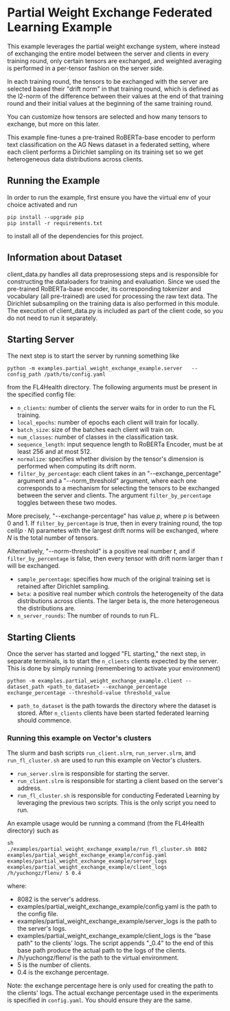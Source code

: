 # Partial Weight Exchange Federated Learning Example
This example leverages the partial weight exchange system, where instead of exchanging the entire model between the server and clients in every training round,
only certain tensors are exchanged, and weighted averaging is performed in a per-tensor fashion on the server side.

In each training round, the tensors to be exchanged with the server are selected based their "drift norm" in that training round, which is defined as the l2-norm of the difference between their values at the end of that training round and their initial values at the beginning of the same training round.

You can customize how tensors are selected and how many tensors to exchange, but more on this later.

This example fine-tunes a pre-trained RoBERTa-base encoder to perform text classification on the AG News dataset in a federated setting, where each client performs a Dirichlet
sampling on its training set so we get heterogeneous data distributions across clients.

## Running the Example
In order to run the example, first ensure you have the virtual env of your choice activated and run
```
pip install --upgrade pip
pip install -r requirements.txt
```
to install all of the dependencies for this project.

## Information about Dataset
client_data.py handles all data preprosessiong steps and is responsible for constructing the dataloaders for training and evaluation.
Since we used the pre-trained RoBERTa-base encoder, its corresponding tokenizer and vocabulary (all pre-trained) are used for processing
the raw text data. The Dirichlet subsampling on the training data is also performed in this module. The execution of client_data.py is included
as part of the client code, so you do not need to run it separately.

## Starting Server

The next step is to start the server by running something like
```
python -m examples.partial_weight_exchange_example.server   --config_path /path/to/config.yaml
```
from the FL4Health directory. The following arguments must be present in the specified config file:
* `n_clients`: number of clients the server waits for in order to run the FL training.
* `local_epochs`: number of epochs each client will train for locally.
* `batch_size`: size of the batches each client will train on.
* `num_classes`: number of classes in the classification task.
* `sequence_length`: input sequence length to RoBERTa Encoder, must be at least 256 and at most 512.
* `normalize`: specifies whether division by the tensor's dimension is performed when computing its drift norm.
* `filter_by_percentage`: each client takes in an "--exchange_percentage" argument and a "--norm_threshold" argument, where each one corresponds to a mechanism for selecting the tensors to be exchanged between the server and clients. The argument `filter_by_percentage` toggles between these two modes.

More precisely, "--exchange-percentage" has value $p$, where $p$ is between 0 and 1. If `filter_by_percentage` is true, then in every training round, the top ceil($p \cdot N$) parametes with the largest drift norms will be exchanged, where $N$ is the total number of tensors.

Alternatively, "--norm-threshold" is a positive real number $t$, and if `filter_by_percentage` is false, then every tensor with drift norm larger than $t$ will be exchanged.

* `sample_percentage`: specifies how much of the original training set is retained after Dirichlet sampling.
* `beta`: a positive real number which controls the heterogeneity of the data distributions across clients. The larger beta is, the more heterogeneous the distributions are.
* `n_server_rounds`: The number of rounds to run FL.

## Starting Clients

Once the server has started and logged "FL starting," the next step, in separate terminals, is to start the `n_clients`
clients expected by the server. This is done by simply running (remembering to activate your environment)
```
python -m examples.partial_weight_exchange_example.client --dataset_path <path_to_dataset> --exchange_percentage exchange_percentage --threshold-value threshold_value
```
* `path_to_dataset` is the path towards the directory where the dataset is stored.
After `n_clients` clients have been started federated learning should commence.

### Running this example on Vector's clusters
The slurm and bash scripts `run_client.slrm`, `run_server.slrm`, and `run_fl_cluster.sh` are used to run this example on Vector's clusters.

* `run_server.slrm` is responsible for starting the server.
* `run_client.slrm` is responsible for starting a client based on the server's address.
* `run_fl_cluster.sh` is responsible for conducting Federated Learning by leveraging the previous two scripts. This is the only script you need to run.

An example usage would be running a command (from the FL4Health directory) such as

```
sh
./examples/partial_weight_exchange_example/run_fl_cluster.sh 8082 examples/partial_weight_exchange_example/config.yaml examples/partial_weight_exchange_example/server_logs examples/partial_weight_exchange_example/client_logs /h/yuchongz/flenv/ 5 0.4
```

where:

* 8082 is the server's address.
* examples/partial_weight_exchange_example/config.yaml is the path to the config file.
* examples/partial_weight_exchange_example/server_logs is the path to the server's logs.
* examples/partial_weight_exchange_example/client_logs is the "base path" to the clients' logs. The script appends "_0.4" to the end of this base path produce the actual path to the logs of the clients.
* /h/yuchongz/flenv/ is the path to the virtual environment.
* 5 is the number of clients.
* 0.4 is the exchange percentage.

Note: the exchange percentage here is only used for creating the path to the clients' logs. The actual exchange percentage used in the experiments is specified in `config.yaml`. You should ensure they are the same.
